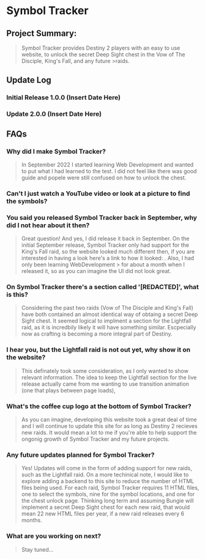 # Symbol Tracker

## Project Summary:

>Symbol Tracker provides Destiny 2 players with an easy to use website, to unlock the secret Deep Sight chest in the Vow of The Disciple, King's Fall, and any future >raids.

## Update Log

### Initial Release 1.0.0 (Insert Date Here)

### Update 2.0.0 (Insert Date Here)

## FAQs

### Why did I make Symbol Tracker?
> In September 2022 I started learning Web Development and wanted to put what I had learned to the test. 
> I did not feel like there was good guide and popele were still confused on how to unlock the chest.

### Can't I just watch a YouTube video or look at a picture to find the symbols?
>

### You said you released Symbol Tracker back in September, why did I not hear about it then?
> Great question! And yes, I did release it back in September. On the initial September release, Symbol Tracker only had support for the King's Fall raid, so the website
> looked much different then, if you are interested in having a look here's a link to how it looked: <insert old link here>. Also, I had only been learning WebDevelopment > for about a month when I released it, so as you can imagine the UI did not look great. 

### On Symbol Tracker there's a section called '[REDACTED]', what is this?
> Considering the past two raids (Vow of The Disciple and King's Fall) have both contained an almost identical way of obtaing a secret Deep Sight chest. 
> It seemed logical to implment a section for the Lightfall raid, as it is incredbily likely it will have something similar. Escpecially now as crafting is becoming a 
> more integral part of Destiny.

### I hear you, but the Lightfall raid is not out yet, why show it on the website?
> This definately took some consideration, as I only wanted to show relevant information. The idea to keep the Lightfall section for the live release actually came from me wanting to use transition animation (one that plays between page loads), 
 
 ### What's the coffee cup logo at the bottom of Symbol Tracker?
 > As you can imagine, developing this website took a great deal of time and I will continue to update this site for as long as Destiny 2 recieves new raids. 
 > It would mean a lot to me if you're able to help support the ongonig growth of Symbol Tracker and my future projects.

 ### Any future updates planned for Symbol Tracker?
 > Yes! Updates will come in the form of adding support for new raids, such as the Lightfall raid.
 > On a more techinical note, I would like to explore adding a backend to this site to reduce the number of HTML files being used.
 > For each raid, Symbol Tracker requires 11 HTML files, one to select the symbols, nine for the symbol locations, and one for the chest unlock page. 
 > Thinking long term and assuming Bungie will implement a secret Deep Sight chest for each new raid, that would mean 22 new HTML files per year, if a new raid releases every 6 months.

### What are you working on next?
> Stay tuned...
